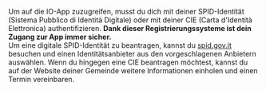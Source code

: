 Um auf die IO-App zuzugreifen, musst du dich mit deiner SPID-Identität (Sistema Pubblico di Identità Digitale) oder mit deiner CIE (Carta d'Identità Elettronica) authentifizieren.
**Dank dieser Registrierungssysteme ist dein Zugang zur App immer sicher.**  
Um eine digitale SPID-Identität zu beantragen, kannst du [spid.gov.it](https://www.spid.gov.it) besuchen und einen Identitätsanbieter aus den vorgeschlagenen Anbietern auswählen. 
Wenn du hingegen eine CIE beantragen möchtest, kannst du auf der Website deiner Gemeinde weitere Informationen einholen und einen Termin vereinbaren.
